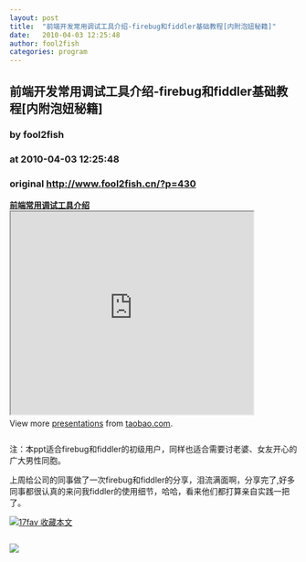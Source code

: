 ```yaml
---
layout: post
title:  "前端开发常用调试工具介绍-firebug和fiddler基础教程[内附泡妞秘籍]"
date:   2010-04-03 12:25:48
author: fool2fish
categories: program
---
```


## 前端开发常用调试工具介绍-firebug和fiddler基础教程[内附泡妞秘籍]
### by fool2fish
### at 2010-04-03 12:25:48
### original <http://www.fool2fish.cn/?p=430>

<div style="width:425px"><strong><a title="前端常用调试工具介绍" href="http://www.slideshare.net/taobaoued/ss-3583978">前端常用调试工具介绍</a></strong><iframe src="http://reader.googleusercontent.com/reader/embediframe?src=http://static.slidesharecdn.com/swf/ssplayer2.swf?doc%3Drandom-100329061751-phpapp02%26stripped_title%3Dss-3583978&amp;width=425&amp;height=355" width="425" height="355"></iframe>
<div style="padding:5px 0 12px">View more <a href="http://www.slideshare.net/">presentations</a> from <a href="http://www.slideshare.net/taobaoued">taobao.com</a>.</div>
</div>
<p>注：本ppt适合firebug和fiddler的初级用户，同样也适合需要讨老婆、女友开心的广大男性同胞。</p>
<p>上周给公司的同事做了一次firebug和fiddler的分享，泪流满面啊，分享完了,好多同事都很认真的来问我fiddler的使用细节，哈哈，看来他们都打算亲自实践一把了。</p>
<p><a href="http://17fav.com/?url=http%3A%2F%2Fwww.fool2fish.cn%2F%3Fp%3D430&amp;title=%E5%89%8D%E7%AB%AF%E5%BC%80%E5%8F%91%E5%B8%B8%E7%94%A8%E8%B0%83%E8%AF%95%E5%B7%A5%E5%85%B7%E4%BB%8B%E7%BB%8D-firebug%E5%92%8Cfiddler%E5%9F%BA%E7%A1%80%E6%95%99%E7%A8%8B%5B%E5%86%85%E9%99%84%E6%B3%A1%E5%A6%9E%E7%A7%98%E7%B1%8D%5D" title="用 17fav 收藏和分享本文"><img src="http://17fav.com/i/bookmark.gif" alt="17fav 收藏本文"></a></p><img src="http://www1.feedsky.com/t1/384006114/fool2fish/feedsky/s.gif?r=http://www.fool2fish.cn/?p=430" border="0" height="0" width="0"><p><a href="http://www1.feedsky.com/r/l/feedsky/fool2fish/384006114/art01.html"><img border="0" ismap src="http://www1.feedsky.com/r/i/feedsky/fool2fish/384006114/art01.gif"></a></p>